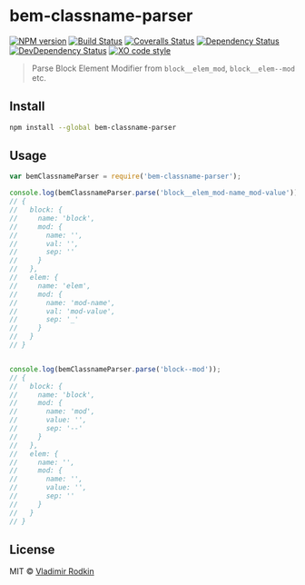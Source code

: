 # bem-classname-parser

[![NPM version][npm-image]][npm-url]
[![Build Status][travis-image]][travis-url]
[![Coveralls Status][coveralls-image]][coveralls-url]
[![Dependency Status][depstat-image]][depstat-url]
[![DevDependency Status][depstat-dev-image]][depstat-dev-url]
[![XO code style][codestyle-image]][codestyle-url]

> Parse Block Element Modifier from `block__elem_mod`, `block__elem--mod` etc.

## Install

```sh
npm install --global bem-classname-parser
```

## Usage

```javascript
var bemClassnameParser = require('bem-classname-parser');

console.log(bemClassnameParser.parse('block__elem_mod-name_mod-value'));
// {
//   block: {
//     name: 'block',
//     mod: {
//       name: '',
//       val: '',
//       sep: ''
//     }
//   },
//   elem: {
//     name: 'elem',
//     mod: {
//       name: 'mod-name',
//       val: 'mod-value',
//       sep: '_'
//     }
//   }
// }


console.log(bemClassnameParser.parse('block--mod'));
// {
//   block: {
//     name: 'block',
//     mod: {
//       name: 'mod',
//       value: '',
//       sep: '--'
//     }
//   },
//   elem: {
//     name: '',
//     mod: {
//       name: '',
//       value: '',
//       sep: ''
//     }
//   }
// }
```

## License
MIT © [Vladimir Rodkin](https://github.com/VovanR)

[npm-url]: https://npmjs.org/package/bem-classname-parser
[npm-image]: http://img.shields.io/npm/v/bem-classname-parser.svg?style=flat-square

[travis-url]: https://travis-ci.org/VovanR/bem-classname-parser
[travis-image]: http://img.shields.io/travis/VovanR/bem-classname-parser.svg?style=flat-square

[coveralls-url]: https://coveralls.io/r/VovanR/bem-classname-parser
[coveralls-image]: http://img.shields.io/coveralls/VovanR/bem-classname-parser.svg?style=flat-square

[depstat-url]: https://david-dm.org/VovanR/bem-classname-parser
[depstat-image]: https://david-dm.org/VovanR/bem-classname-parser.svg?style=flat-square

[depstat-dev-url]: https://david-dm.org/VovanR/bem-classname-parser
[depstat-dev-image]: https://david-dm.org/VovanR/bem-classname-parser/dev-status.svg?style=flat-square

[codestyle-url]: https://github.com/sindresorhus/xo
[codestyle-image]: https://img.shields.io/badge/code_style-XO-5ed9c7.svg?style=flat-square
